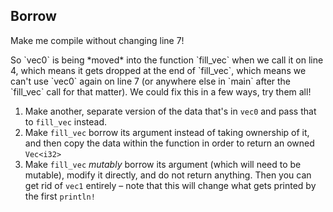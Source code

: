 ## Borrow

Make me compile without changing line 7!

<div class="hint">
  So `vec0` is being *moved* into the function `fill_vec` when we call it on line 4, which means it gets dropped at the end of `fill_vec`, which means we can't use `vec0` again on line 7 (or anywhere else in `main` after the `fill_vec` call for that matter).
  We could fix this in a few ways, try them all!

  1. Make another, separate version of the data that's in `vec0` and pass that to `fill_vec` instead.
  2. Make `fill_vec` borrow its argument instead of taking ownership of it, and then copy the data within the function in order to return an owned `Vec<i32>`
  3. Make `fill_vec` *mutably* borrow its argument (which will need to be mutable), modify it directly, and do not return anything. Then you can get rid of `vec1` entirely – note that this will change what gets printed by the first `println!`
</div>
